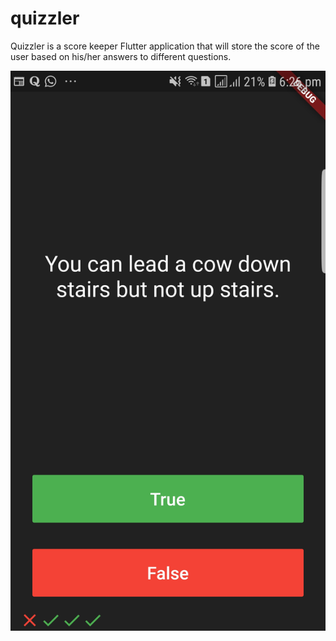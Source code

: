 # quizzler

Quizzler is a score keeper Flutter application that will store the score of the user based on his/her answers to different questions.


 ![Alt text](https://github.com/talha3111997/Quizzler-Flutter-App/blob/master/home_screen.jpeg?raw=true)
